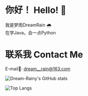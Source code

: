 # 你好！ Hello! 👋  
我是梦雨DreamRain 🌧️  
在学Java，会一点Python  

# 联系我 Contact Me  
E-mail📧: <dream__rain@163.com>  

![Dream-Rainy's GitHub stats](https://github-readme-stats.vercel.app/api?username=Dream-Rainy&show_icons=true&theme=tokyonight)

![Top Langs](https://github-readme-stats.vercel.app/api/top-langs/?username=Dream-Rainy&layout=compact&theme=tokyonight&hide=javascript,html,css)


<!--
**Dream-Rainy/Dream-Rainy** is a ✨ _special_ ✨ repository because its `README.md` (this file) appears on your GitHub profile.

Here are some ideas to get you started:

- 🔭 I’m currently working on ...
- 🌱 I’m currently learning ...
- 👯 I’m looking to collaborate on ...
- 🤔 I’m looking for help with ...
- 💬 Ask me about ...
- 📫 How to reach me: ...
- 😄 Pronouns: ...
- ⚡ Fun fact: ...
-->
